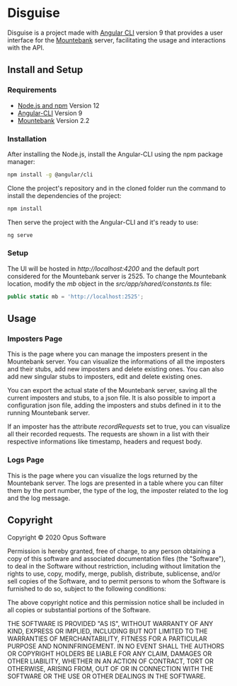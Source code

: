 # Disguise

Disguise is a project made with [Angular CLI](https://github.com/angular/angular-cli) version 9 that provides a user interface for the [Mountebank](http://www.mbtest.org/) server, facilitating the usage and interactions with the API.

## Install and Setup

### Requirements
- [Node.js and npm](https://nodejs.org/en/) Version 12
- [Angular-CLI](https://github.com/angular/angular-cli) Version 9
- [Mountebank](https://github.com/bbyars/mountebank) Version 2.2

### Installation

After installing the Node.js, install the Angular-CLI using the npm package manager:
```bash
npm install -g @angular/cli
```

Clone the project's repository and in the cloned folder run the command to install the dependencies of the project:
```bash
npm install
```

Then serve the project with the Angular-CLI and it's ready to use:
```bash
ng serve
```

### Setup

The UI will be hosted in *http://localhost:4200* and the default port considered for the Mountebank server is 2525. To change the Mountebank location, modify the *mb* object in the *src/app/shared/constants.ts* file:
```typescript
public static mb = 'http://localhost:2525';
```

## Usage

### Imposters Page

This is the page where you can manage the imposters present in the Mountebank server. You can visualize the informations of all the imposters and their stubs, add new imposters and delete existing ones. You can also add new singular stubs to imposters, edit and delete existing ones.

You can export the actual state of the Mountebank server, saving all the current imposters and stubs, to a json file. It is also possible to import a configuration json file, adding the imposters and stubs defined in it to the running Mountebank server.

If an imposter has the attribute *recordRequests* set to true, you can visualize all their recorded requests. The requests are shown in a list with their respective informations like timestamp, headers and request body.

### Logs Page

This is the page where you can visualize the logs returned by the Mountebank server. The logs are presented in a table where you can filter them by the port number, the type of the log, the imposter related to the log and the log message.

## Copyright

Copyright © 2020 Opus Software

Permission is hereby granted, free of charge, to any person obtaining a copy of this software and associated documentation files (the "Software"), to deal in the Software without restriction, including without limitation the rights to use, copy, modify, merge, publish, distribute, sublicense, and/or sell copies of the Software, and to permit persons to whom the Software is furnished to do so, subject to the following conditions:

The above copyright notice and this permission notice shall be included in all copies or substantial portions of the Software.

THE SOFTWARE IS PROVIDED "AS IS", WITHOUT WARRANTY OF ANY KIND, EXPRESS OR IMPLIED, INCLUDING BUT NOT LIMITED TO THE WARRANTIES OF MERCHANTABILITY, FITNESS FOR A PARTICULAR PURPOSE AND NONINFRINGEMENT. IN NO EVENT SHALL THE AUTHORS OR COPYRIGHT HOLDERS BE LIABLE FOR ANY CLAIM, DAMAGES OR OTHER LIABILITY, WHETHER IN AN ACTION OF CONTRACT, TORT OR OTHERWISE, ARISING FROM, OUT OF OR IN CONNECTION WITH THE SOFTWARE OR THE USE OR OTHER DEALINGS IN THE SOFTWARE.